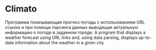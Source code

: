 # Climato
Программа показывающая прогноз погоды с использованием URL ссылок и при помощи парсинга данных выводящая актуальную информацию о погоде в заданном городе. A program that displays a weather forecast using URL links and, using data parsing, displays up-to-date information about the weather in a given city 
